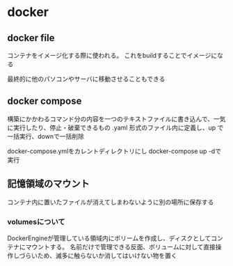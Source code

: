# docker

## docker file
コンテナをイメージ化する際に使われる。
これをbuildすることでイメージになる

最終的に他のパソコンやサーバに移動させることもできる

## docker compose
構築にかかわるコマンド分の内容を一つのテキストファイルに書き込んで、一気に実行したり、停止・破棄できるもの
.yaml 形式のファイル内に定義し、up で一括実行、downで一括削除

docker-compose.ymlをカレントディレクトリにし docker-compose up -dで実行



## 記憶領域のマウント
コンテナ内に置いたファイルが消えてしまわないように別の場所に保存する
### volumesについて
DockerEngineが管理している領域内にボリームを作成し、ディスクとしてコンテナにマウントする。
名前だけで管理できる反面、ボリュームに対して直接操作しづらいため、滅多に触らないか消してはいけない物を置く